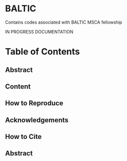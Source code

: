 # BALTIC
Contains codes associated with BALTIC MSCA fellowship


IN PROGRESS DOCUMENTATION

# Table of Contents
## Abstract
## Content
## How to Reproduce
## Acknowledgements
## How to Cite

## Abstract
